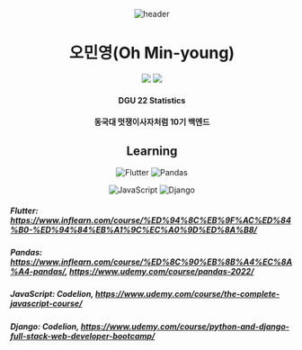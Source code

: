 <div align=center>
  
  ![header](https://capsule-render.vercel.app/api?type=waving&color=29D4C3&height=300&section=header&text=Welcome!&desc=Statistics_Programming&fontSize=80&descSize=30&descAlign=50&descAlignY=55&fontAlignY=35)
  
  
# 오민영(Oh Min-young)
  
  
  <a href="https://www.instagram.com/ohminyoung22" target="_blank"><img src="https://img.shields.io/badge/Instagram-E4405F.svg?style=flat-square&logo=Instagram&logoColor=white"/></a> 
  <a href="https://velog.io/@ohminyoung22" target="_blank"><img src="https://img.shields.io/badge/Velog-20C997.svg?style=flat-square&logo=Velog&logoColor=white"/></a>
#### DGU 22 Statistics 
#### 동국대 멋쟁이사자처럼 10기 백엔드
  
  
  
  
## Learning 

![Flutter](https://img.shields.io/badge/Flutter-02569B.svg?&style=for-the-badge&logo=Flutter&logoColor=white)     ![Pandas](https://img.shields.io/badge/Pandas-150458.svg?&style=for-the-badge&logo=Pandas&logoColor=white)
  
 ![JavaScript](https://img.shields.io/badge/JavaScript-F7DF1E.svg?&style=for-the-badge&logo=JavaScript&logoColor=white)  ![Django](https://img.shields.io/badge/Django-092E20.svg?&style=for-the-badge&logo=Django&logoColor=white) 
</div>

##### Flutter: https://www.inflearn.com/course/%ED%94%8C%EB%9F%AC%ED%84%B0-%ED%94%84%EB%A1%9C%EC%A0%9D%ED%8A%B8/
##### Pandas: https://www.inflearn.com/course/%ED%8C%90%EB%8B%A4%EC%8A%A4-pandas/, https://www.udemy.com/course/pandas-2022/
##### JavaScript: Codelion, https://www.udemy.com/course/the-complete-javascript-course/
##### Django: Codelion, https://www.udemy.com/course/python-and-django-full-stack-web-developer-bootcamp/
